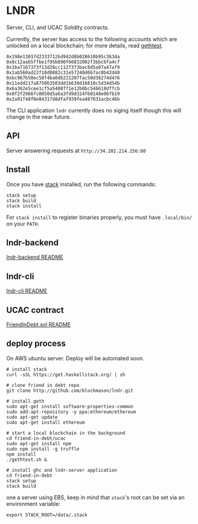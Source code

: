# LNDR

Server, CLI, and UCAC Solidity contracts.

Currently, the server has access to the following accounts which are unlocked on a local blockchain; for more details, read [gethtest](ucac/gethtest.sh).

```
0x198e13017d2333712bd942d8b028610b95c363da
0x8c12aab5ffbe1f95b890f60832002f3bbc6fa4cf
0x1ba7167373f13d28cc112f373bac8d5a07a47af9
0x1ab560ad22f10d0882c31e57240d6b7ac0b42d48
0xbc967b50ec58f4ba0d6221207fac50d38274d476
0x11edd217a875063583dd1b638d16810c5d34d54b
0x6a362e5cee1cf5a5408ff1e12b0bc546618dffcb
0x0f2f2966fc0050d5a6a3fd9d324f60148e06fb19
0x2a91f48f0e84317d8dfaf939fea487031acbc46b
```

The CLI application `lndr` currently does no siging itself though this will
change in the near future.

## API

Server answering requests at `http://34.202.214.156:80`

## Install

Once you have [stack]() installed, run the following commands:

```
stack setup
stack build
stack install
```

For `stack install` to register binaries properly, you must have `.local/bin/`
on your `PATH`.

## lndr-backend

[lndr-backend README](lndr-backend/README.md)

## lndr-cli

[lndr-cli README](lndr-cli/README.md)

## UCAC contract

[FriendInDebt.sol README](ucac/README.md)

## deploy process

On AWS ubuntu server. Deploy will be automated soon.

```
# install stack
curl -sSL https://get.haskellstack.org/ | sh

# clone friend in debt repo
git clone http://github.com/blockmason/lndr.git

# install geth
sudo apt-get install software-properties-common
sudo add-apt-repository -y ppa:ethereum/ethereum
sudo apt-get update
sudo apt-get install ethereum

# start a local blockchain in the background
cd friend-in-debt/ucac
sudo apt-get install npm
sudo npm install -g truffle
npm install
./gethtest.sh &

# install ghc and lndr-server application
cd friend-in-debt
stack setup
stack build
```

one a server using EBS, keep in mind that `stack`'s root can be set via an
environment variable:
```
export STACK_ROOT=/data/.stack
```
